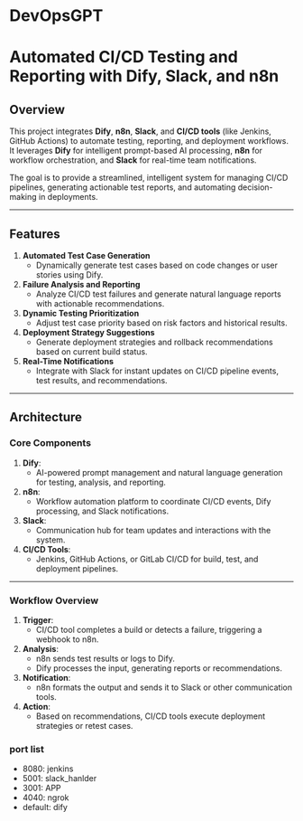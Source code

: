 # DevOpsGPT

# **Automated CI/CD Testing and Reporting with Dify, Slack, and n8n**

## **Overview**

This project integrates **Dify**, **n8n**, **Slack**, and **CI/CD tools** (like Jenkins, GitHub Actions) to automate testing, reporting, and deployment workflows. It leverages **Dify** for intelligent prompt-based AI processing, **n8n** for workflow orchestration, and **Slack** for real-time team notifications.

The goal is to provide a streamlined, intelligent system for managing CI/CD pipelines, generating actionable test reports, and automating decision-making in deployments.

---

## **Features**

1. **Automated Test Case Generation**
   - Dynamically generate test cases based on code changes or user stories using Dify.
2. **Failure Analysis and Reporting**
   - Analyze CI/CD test failures and generate natural language reports with actionable recommendations.
3. **Dynamic Testing Prioritization**
   - Adjust test case priority based on risk factors and historical results.
4. **Deployment Strategy Suggestions**
   - Generate deployment strategies and rollback recommendations based on current build status.
5. **Real-Time Notifications**
   - Integrate with Slack for instant updates on CI/CD pipeline events, test results, and recommendations.

---

## **Architecture**

### **Core Components**

1. **Dify**:
   - AI-powered prompt management and natural language generation for testing, analysis, and reporting.
2. **n8n**:
   - Workflow automation platform to coordinate CI/CD events, Dify processing, and Slack notifications.
3. **Slack**:
   - Communication hub for team updates and interactions with the system.
4. **CI/CD Tools**:
   - Jenkins, GitHub Actions, or GitLab CI/CD for build, test, and deployment pipelines.

---

### **Workflow Overview**

1. **Trigger**:
   - CI/CD tool completes a build or detects a failure, triggering a webhook to n8n.
2. **Analysis**:
   - n8n sends test results or logs to Dify.
   - Dify processes the input, generating reports or recommendations.
3. **Notification**:
   - n8n formats the output and sends it to Slack or other communication tools.
4. **Action**:
   - Based on recommendations, CI/CD tools execute deployment strategies or retest cases.

### port list

- 8080: jenkins
- 5001: slack_hanlder
- 3001: APP
- 4040: ngrok
- default: dify
